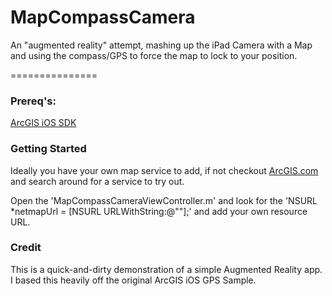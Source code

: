 MapCompassCamera
================

An "augmented reality" attempt, mashing up the iPad Camera with a Map and using the compass/GPS to force the map to lock to your position.

===============
### Prereq's:

[ArcGIS iOS SDK](https://developers.arcgis.com/en/ios/info/install.htm)

### Getting Started

Ideally you have your own map service to add, if not checkout [ArcGIS.com](http://www.arcgis.com) and search around for a service to try out.

Open the 'MapCompassCameraViewController.m' and look for the 'NSURL *netmapUrl = [NSURL URLWithString:@""];' and add your own resource URL.

### Credit

This is a quick-and-dirty demonstration of a simple Augmented Reality app. I based this heavily off the original ArcGIS iOS GPS Sample.

